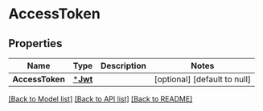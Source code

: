 # AccessToken

## Properties
Name | Type | Description | Notes
------------ | ------------- | ------------- | -------------
**AccessToken** | [***Jwt**](JWT.md) |  | [optional] [default to null]

[[Back to Model list]](../README.md#documentation-for-models) [[Back to API list]](../README.md#documentation-for-api-endpoints) [[Back to README]](../README.md)


